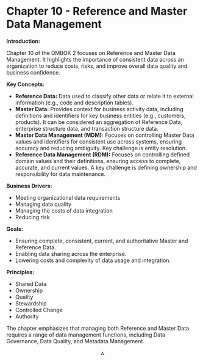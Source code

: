 # Chapter 10 - Reference and Master Data Management

**Introduction:**

Chapter 10 of the DMBOK 2 focuses on Reference and Master Data Management. It highlights the importance of consistent data across an organization to reduce costs, risks, and improve overall data quality and business confidence.

**Key Concepts:**

* **Reference Data:** Data used to classify other data or relate it to external information (e.g., code and description tables).
* **Master Data:** Provides context for business activity data, including definitions and identifiers for key business entities (e.g., customers, products). It can be considered an aggregation of Reference Data, enterprise structure data, and transaction structure data.
* **Master Data Management (MDM):** Focuses on controlling Master Data values and identifiers for consistent use across systems, ensuring accuracy and reducing ambiguity. Key challenge is entity resolution.
* **Reference Data Management (RDM):** Focuses on controlling defined domain values and their definitions, ensuring access to complete, accurate, and current values. A key challenge is defining ownership and responsibility for data maintenance.

**Business Drivers:**

* Meeting organizational data requirements
* Managing data quality
* Managing the costs of data integration
* Reducing risk

**Goals:**

* Ensuring complete, consistent, current, and authoritative Master and Reference Data.
* Enabling data sharing across the enterprise.
* Lowering costs and complexity of data usage and integration.

**Principles:**

* Shared Data
* Ownership
* Quality
* Stewardship
* Controlled Change
* Authority

The chapter emphasizes that managing both Reference and Master Data requires a range of data management functions, including Data Governance, Data Quality, and Metadata Management.

<div style="text-align: center">⁂</div>

[^1]: https://ppl-ai-file-upload.s3.amazonaws.com/web/direct-files/9105519/1b0f1a6c-e7fb-467c-8214-8c42dc301cb8/paste.txt

